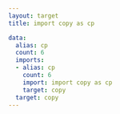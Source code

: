 ```yaml
---
layout: target
title: import copy as cp

data:
  alias: cp
  count: 6
  imports:
  - alias: cp
    count: 6
    import: import copy as cp
    target: copy
  target: copy
---
```

